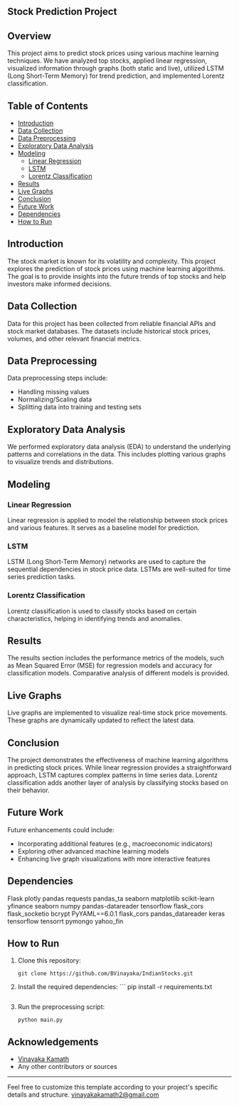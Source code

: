 
## Stock Prediction Project

## Overview

This project aims to predict stock prices using various machine learning techniques. We have analyzed top stocks, applied linear regression, visualized information through graphs (both static and live), utilized LSTM (Long Short-Term Memory) for trend prediction, and implemented Lorentz classification.

## Table of Contents

- [Introduction](#introduction)
- [Data Collection](#data-collection)
- [Data Preprocessing](#data-preprocessing)
- [Exploratory Data Analysis](#exploratory-data-analysis)
- [Modeling](#modeling)
  - [Linear Regression](#linear-regression)
  - [LSTM](#lstm)
  - [Lorentz Classification](#lorentz-classification)
- [Results](#results)
- [Live Graphs](#live-graphs)
- [Conclusion](#conclusion)
- [Future Work](#future-work)
- [Dependencies](#dependencies)
- [How to Run](#how-to-run)

## Introduction

The stock market is known for its volatility and complexity. This project explores the prediction of stock prices using machine learning algorithms. The goal is to provide insights into the future trends of top stocks and help investors make informed decisions.

## Data Collection

Data for this project has been collected from reliable financial APIs and stock market databases. The datasets include historical stock prices, volumes, and other relevant financial metrics.

## Data Preprocessing

Data preprocessing steps include:

- Handling missing values
- Normalizing/Scaling data
- Splitting data into training and testing sets

## Exploratory Data Analysis

We performed exploratory data analysis (EDA) to understand the underlying patterns and correlations in the data. This includes plotting various graphs to visualize trends and distributions.

## Modeling

### Linear Regression

Linear regression is applied to model the relationship between stock prices and various features. It serves as a baseline model for prediction.

### LSTM

LSTM (Long Short-Term Memory) networks are used to capture the sequential dependencies in stock price data. LSTMs are well-suited for time series prediction tasks.

### Lorentz Classification

Lorentz classification is used to classify stocks based on certain characteristics, helping in identifying trends and anomalies.

## Results

The results section includes the performance metrics of the models, such as Mean Squared Error (MSE) for regression models and accuracy for classification models. Comparative analysis of different models is provided.

## Live Graphs

Live graphs are implemented to visualize real-time stock price movements. These graphs are dynamically updated to reflect the latest data.

## Conclusion

The project demonstrates the effectiveness of machine learning algorithms in predicting stock prices. While linear regression provides a straightforward approach, LSTM captures complex patterns in time series data. Lorentz classification adds another layer of analysis by classifying stocks based on their behavior.

## Future Work

Future enhancements could include:

- Incorporating additional features (e.g., macroeconomic indicators)
- Exploring other advanced machine learning models
- Enhancing live graph visualizations with more interactive features

## Dependencies

Flask
plotly
pandas
requests
pandas_ta
seaborn
matplotlib
scikit-learn
yfinance
seaborn
numpy
pandas-datareader
tensorflow
flask_cors
flask_socketio
bcrypt
PyYAML==6.0.1
flask_cors
pandas_datareader
keras
tensorflow
tensorrt
pymongo
yahoo_fin
## How to Run

1. Clone this repository:
   ```
   git clone https://github.com/BVinayaka/IndianStocks.git
   ```
3. Install the required dependencies:   ```
   pip install -r requirements.txt
   ```
4. Run the preprocessing script:
   ```
   python main.py
   ```
   


## Acknowledgements

- [Vinayaka Kamath](https://github.com/BVinayaka)
- Any other contributors or sources

---

Feel free to customize this template according to your project's specific details and structure.
vinayakakamath2@gmail.com
